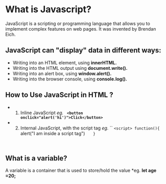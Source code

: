 # What is Javascript?
 JavaScript is a scripting or programming language that allows you to implement complex features on web pages. It was invented by Brendan Eich.
 
 ## JavaScript can "display" data in different ways:
 
  - Writing into an HTML element, using **innerHTML.**
  - Writing into the HTML output using **document.write().**
  - Writing into an alert box, using **window.alert().**
  - Writing into the browser console, using **console.log().**

## How to Use JavaScript in HTML ?
 - 1. Inline JavaScript 
    *eg.*  **```  <button onclick="alert('hi')">Click</button>   ```**
 - 2. Internal JavaScript, with the script tag
   *eg.* 
   `` 
    ` <script>
          function(){
   `        alert("I am inside a script tag")
   `    }
  `      </script>
    ```
   

## What is a variable? 
 A variable is a container that is used to store/hold the value *eg. **let age =20;**
